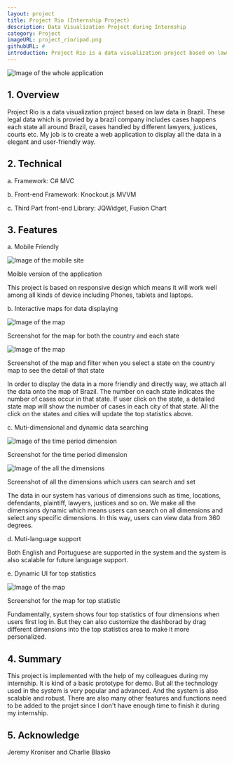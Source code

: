 ```yaml
---
layout: project
title: Project Rio (Internship Project)
description: Data Visualization Project during Internship
category: Project
imageURL: project_rio/ipad.png
githubURL: #
introduction: Project Rio is a data visualization project based on law data in Brazil. These legal data includes cases happens each state all around Brazil, cases handled by different lawyers, justices, courts etc. 
---
```

![Image of the whole application](/img/project/project_rio/ipad.png)

## 1. Overview
Project Rio is a data visualization project based on law data in Brazil. These legal data which is provied by a brazil company includes cases happens each state all around Brazil, cases handled by different lawyers, justices, courts etc. My job is to create a web application to display all the data in a elegant and user-friendly way.

## 2. Technical 
a. Framework: C# MVC

b. Front-end Framework: Knockout.js MVVM

c. Third Part front-end Library: JQWidget, Fusion Chart

## 3. Features
a. Mobile Friendly

![Image of the mobile site](/img/project/project_rio/mobile2.png)

<p class='center'>
	Moible version of the application
</p>

This project is based on responsive design which means it will work well among all kinds of device including Phones, tablets and laptops.

b. Interactive maps for data displaying

![Image of the map](/img/project/project_rio/map.png)

<p class='center'>
	Screenshot for the map for both the country and each state
</p>

![Image of the map](/img/project/project_rio/map2.png)

<p class='center'>
	Screenshot of the map and filter when you select a state on the country map to see the detail of that state
</p>

In order to display the data in a more friendly and directly way, we attach all the data onto the map of Brazil. The number on each state indicates the number of cases occur in that state. If user click on the state, a detailed state map will show the number of cases in each city of that state. All the click on the states and cities will update the top statistics above.

c. Muti-dimensional and dynamic data searching

![Image of the time period dimension](/img/project/project_rio/time_dimension.png)

<p class='center'>
	Screenshot for the time period dimension
</p>

![Image of the all the dimensions](/img/project/project_rio/dimensions2.png)

<p class='center'>
	Screenshot of all the dimensions which users can search and set
</p>

The data in our system has various of dimensions such as time, locations, defendants, plaintiff, lawyers, justices and so on. We make all the dimensions dynamic which means users can search on all dimensions and select any specific dimensions. In this way, users can view data from 360 degrees. 

d. Muti-language support

Both English and Portuguese are supported in the system and the system is also scalable for future language support.

e. Dynamic UI for top statistics

![Image of the map](/img/project/project_rio/top_statistic.png)

<p class='center'>
	Screenshot for the map for top statistic
</p>

Fundamentally, system shows four top statistics of four dimensions when users first log in. But they can also customize the dashborad by drag different dimensions into the top statistics area to make it more personalized. 

## 4. Summary
This project is implemented with the help of my colleagues during my internship. It is kind of a basic prototype for demo. But all the technology used in the system is very popular and advanced. And the system is also scalable and robust. There are also many other features and functions need to be added to the projet since I don't have enough time to finish it during my internship.

## 5. Acknowledge
Jeremy Kroniser and Charlie Blasko